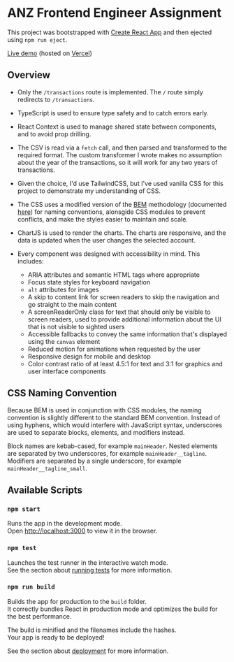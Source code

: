 # ANZ Frontend Engineer Assignment

This project was bootstrapped with [Create React App](https://github.com/facebook/create-react-app) and then ejected using `npm run eject`.

[Live demo](https://anz-fe-assignment.vercel.app/) (hosted on [Vercel](https://vercel.com/))

## Overview

-   Only the `/transactions` route is implemented. The `/` route simply redirects to `/transactions`.
-   TypeScript is used to ensure type safety and to catch errors early.

-   React Context is used to manage shared state between components, and to avoid prop drilling.

-   The CSV is read via a `fetch` call, and then parsed and transformed to the required format. The custom transformer I wrote makes no assumption about the year of the transactions, so it will work for any two years of transactions.

-   Given the choice, I'd use TailwindCSS, but I've used vanilla CSS for this project to demonstrate my understanding of CSS.

-   The CSS uses a modified version of the [BEM](http://getbem.com/) methodology (documented [here](#css-naming-convention)) for naming conventions, alonsgide CSS modules to prevent conflicts, and make the styles easier to maintain and scale.

-   ChartJS is used to render the charts. The charts are responsive, and the data is updated when the user changes the selected account.

-   Every component was designed with accessibility in mind. This includes:
    -   ARIA attributes and semantic HTML tags where appropriate
    -   Focus state styles for keyboard navigation
    -   `alt` attributes for images
    -   A skip to content link for screen readers to skip the navigation and go straight to the main content
    -   A screenReaderOnly class for text that should only be visible to screen readers, used to provide additional information about the UI that is not visible to sighted users
    -   Accessible fallbacks to convey the same information that's displayed using the `canvas` element
    -   Reduced motion for animations when requested by the user
    -   Responsive design for mobile and desktop
    -   Color contrast ratio of at least 4.5:1 for text and 3:1 for graphics and user interface components

## CSS Naming Convention

Because BEM is used in conjunction with CSS modules, the naming convention is slightly different to the standard BEM convention. Instead of using hyphens, which would interfere with JavaScript syntax, underscores are used to separate blocks, elements, and modifiers instead.

Block names are kebab-cased, for example `mainHeader`. Nested elements are separated by two underscores, for example `mainHeader__tagline`. Modifiers are separated by a single underscore, for example `mainHeader__tagline_small`.

## Available Scripts

### `npm start`

Runs the app in the development mode.\
Open [http://localhost:3000](http://localhost:3000) to view it in the browser.

### `npm test`

Launches the test runner in the interactive watch mode.\
See the section about [running tests](https://facebook.github.io/create-react-app/docs/running-tests) for more information.

### `npm run build`

Builds the app for production to the `build` folder.\
It correctly bundles React in production mode and optimizes the build for the best performance.

The build is minified and the filenames include the hashes.\
Your app is ready to be deployed!

See the section about [deployment](https://facebook.github.io/create-react-app/docs/deployment) for more information.
